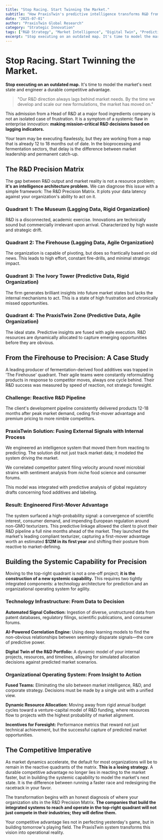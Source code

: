 ```yaml
---
title: "Stop Racing. Start Twinning the Market."
subtitle: "How PraxisTwin's predictive intelligence transforms R&D from reactive to market-defining"
date: "2025-07-01"
author: "PraxisTwin Global Research"
category: "Strategic Innovation"
tags: ["R&D Strategy", "Market Intelligence", "Digital Twin", "Predictive Analytics", "Innovation Management"]
excerpt: "Stop executing on an outdated map. It's time to model the market's next state and engineer a durable competitive advantage through the R&D Precision Matrix."
---
```


# Stop Racing. Start Twinning the Market.

**Stop executing on an outdated map.** It's time to model the market's next state and engineer a durable competitive advantage.

> "Our R&D direction always lags behind market needs. By the time we develop and scale our new formulations, the market has moved on."

This admission from a Head of R&D at a major food ingredients company is not an isolated case of frustration. It is a symptom of a systemic flaw in enterprise innovation: **making mission-critical R&D decisions based on lagging indicators.**

Your team may be executing flawlessly, but they are working from a map that is already 12 to 18 months out of date. In the bioprocessing and fermentation sectors, that delay is the difference between market leadership and permanent catch-up.

## The R&D Precision Matrix

The gap between R&D output and market reality is not a resource problem; **it's an intelligence architecture problem.** We can diagnose this issue with a simple framework: The R&D Precision Matrix. It plots your data latency against your organization's ability to act on it.

### Quadrant 1: The Museum (Lagging Data, Rigid Organization)
R&D is a disconnected, academic exercise. Innovations are technically sound but commercially irrelevant upon arrival. Characterized by high waste and strategic drift.

### Quadrant 2: The Firehouse (Lagging Data, Agile Organization)
The organization is capable of pivoting, but does so frantically based on old news. This leads to high effort, constant fire-drills, and minimal strategic impact.

### Quadrant 3: The Ivory Tower (Predictive Data, Rigid Organization)
The firm generates brilliant insights into future market states but lacks the internal mechanisms to act. This is a state of high frustration and chronically missed opportunities.

### Quadrant 4: The PraxisTwin Zone (Predictive Data, Agile Organization)
The ideal state. Predictive insights are fused with agile execution. R&D resources are dynamically allocated to capture emerging opportunities before they are obvious.

## From the Firehouse to Precision: A Case Study

A leading producer of fermentation-derived food additives was trapped in 'The Firehouse' quadrant. Their agile teams were constantly reformulating products in response to competitor moves, always one cycle behind. Their R&D success was measured by speed of reaction, not strategic foresight.

### Challenge: Reactive R&D Pipeline
The client's development pipeline consistently delivered products 12-18 months after peak market demand, ceding first-mover advantage and premium pricing to more nimble competitors.

### PraxisTwin Solution: Fusing External Signals with Internal Process
We engineered an intelligence system that moved them from reacting to predicting. The solution did not just track market data; it modeled the system driving the market.

We correlated competitor patent filing velocity around novel microbial strains with sentiment analysis from niche food science and consumer forums.

This model was integrated with predictive analysis of global regulatory drafts concerning food additives and labeling.

### Result: Engineered First-Mover Advantage
The system surfaced a high-probability signal: a convergence of scientific interest, consumer demand, and impending European regulation around non-GMO texturizers. This predictive linkage allowed the client to pivot their R&D pipeline a full nine months ahead of the market. They launched the market's leading compliant texturizer, capturing a first-mover advantage worth an estimated **$12M in its first year** and shifting their posture from reactive to market-defining.

## Building the Systemic Capability for Precision

Moving to the top-right quadrant is not a one-off project; **it is the construction of a new systemic capability.** This requires two tightly integrated components: a technology architecture for prediction and an organizational operating system for agility.

### Technology Infrastructure: From Data to Decision

**Automated Signal Collection:** Ingestion of diverse, unstructured data from patent databases, regulatory filings, scientific publications, and consumer forums.

**AI-Powered Correlation Engine:** Using deep learning models to find the non-obvious relationships between seemingly disparate signals—the core of predictive power.

**Digital Twin of the R&D Portfolio:** A dynamic model of your internal projects, resources, and timelines, allowing for simulated allocation decisions against predicted market scenarios.

### Organizational Operating System: From Insight to Action

**Fused Teams:** Eliminating the silo between market intelligence, R&D, and corporate strategy. Decisions must be made by a single unit with a unified view.

**Dynamic Resource Allocation:** Moving away from rigid annual budget cycles toward a venture-capital model of R&D funding, where resources flow to projects with the highest probability of market alignment.

**Incentives for Foresight:** Performance metrics that reward not just technical achievement, but the successful capture of predicted market opportunities.

## The Competitive Imperative

As market dynamics accelerate, the default for most organizations will be to remain in the reactive quadrants of the matrix. **This is a losing strategy.** A durable competitive advantage no longer lies in reacting to the market faster, but in building the systemic capability to model the market's next state. It is the difference between running a faster race and redesigning the racetrack in your favor.

The transformation begins with an honest diagnosis of where your organization sits in the R&D Precision Matrix. **The companies that build the integrated systems to reach and operate in the top-right quadrant will not just compete in their industries; they will define them.**

Your competitive advantage lies not in perfecting yesterday's game, but in building tomorrow's playing field. The PraxisTwin system transforms this vision into operational reality.
